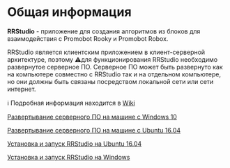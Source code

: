 # Общая информация
**RRStudio** - приложение для создания алгоритмов из блоков для взаимодействия с Promobot Rooky и Promobot Robox. 

RRStudio является клиентским приложением в клиент-серверной архитектуре, поэтому ⚠️для функционирования RRStudio необходимо развернутое серверное ПО. Серверное ПО может быть развернуто как на компьютере совместно с RRStudio так и на отдельном компьютере, но они должны быть связаны посредством локальной сети или сети интернет.

ℹ️ Подробная информация находится в [Wiki](https://github.com/shabu-rov/RRStudio/wiki)
  
[Развертывание серверного ПО на машине с Windows 10](https://github.com/shabu-rov/Rooky/wiki/%D0%98%D0%BD%D1%81%D1%82%D1%80%D1%83%D0%BA%D1%86%D0%B8%D0%B8-Windows)

[Развертывание серверного ПО на машине с Ubuntu 16.04](https://github.com/shabu-rov/Rooky/wiki/%D0%98%D0%BD%D1%81%D1%82%D1%80%D1%83%D0%BA%D1%86%D0%B8%D0%B8-Ubuntu-16.04)

[Установка и запуск RRStudio на Ubuntu 16.04](https://github.com/shabu-rov/RRStudio/wiki/%D0%A3%D1%81%D1%82%D0%B0%D0%BD%D0%BE%D0%B2%D0%BA%D0%B0-%D0%B8-%D0%B7%D0%B0%D0%BF%D1%83%D1%81%D0%BA-%D0%BD%D0%B0-Ubuntu-16.04)

[Установка и запуск RRStudio на Windows](https://github.com/shabu-rov/RRStudio/wiki/%D0%A3%D1%81%D1%82%D0%B0%D0%BD%D0%BE%D0%B2%D0%BA%D0%B0-%D0%B8-%D0%B7%D0%B0%D0%BF%D1%83%D1%81%D0%BA-%D0%BD%D0%B0-Windows)
